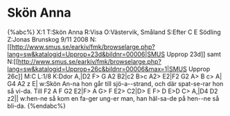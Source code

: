 # Skön Anna

{%abc%}
X:1
T:Skön Anna
R:Visa
O:Västervik, Småland
S:Efter C E Södling
Z:Jonas Brunskog 9/11 2008
N:[[http://www.smus.se/earkiv/fmk/browselarge.php?lang=sw&katalogid=Upprop+23d&bildnr=00006|SMUS Upprop 23d]] samt
N:[[http://www.smus.se/earkiv/fmk/browselarge.php?lang=sw&katalogid=Upprop+26c&bildnr=00006&max=1|SMUS Upprop 26c]]
M:C
L:1/8
K:Ddor
A,|D2 F> G A2 B2|c2 B>c A2> E2|F2 G2 A> B c> A| G4 A2 z E|
w:Skön An-na hon går till sjö-a--strand, och där spat-se-rar hon så vi-da. Till
F2 A F G2 E2|F> A G> F E2> C2|D> E F> D E>D C> A,|D4 D2 z2||
w:hen-ne så kom en fa-ger ung-er man, han häl-sa-de på hen--ne så bli-da.
{%endabc%}

